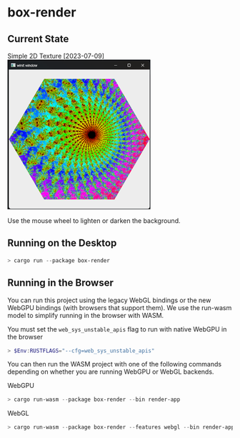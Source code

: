 # box-render

## Current State

Simple 2D Texture [2023-07-09]
![texture](images/hex-texture.png)

Use the mouse wheel to lighten or darken the background.

## Running on the Desktop

```ps1
> cargo run --package box-render
```

## Running in the Browser

You can run this project using the legacy WebGL bindings or the new WebGPU 
bindings (with browsers that support them). We use the run-wasm model to 
simplify running in the browser with WASM.

You must set the ```web_sys_unstable_apis``` flag to run with native WebGPU in the browser

```ps1
> $Env:RUSTFLAGS="--cfg=web_sys_unstable_apis"
```

You can then run the WASM project with one of the following commands depending
 on whether you are running WebGPU or WebGL backends.

 WebGPU
```ps1
> cargo run-wasm --package box-render --bin render-app
```

WebGL
```ps1
> cargo run-wasm --package box-render --features webgl --bin render-app
```


